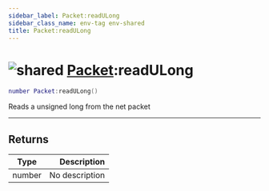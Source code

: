 ```yaml
---
sidebar_label: Packet:readULong
sidebar_class_name: env-tag env-shared
title: Packet:readULong
---
```


# <img src='/img/wiki/shared.png' alt='shared' classname='env-tag' /> [Packet](../packet/README.md):readULong

```lua
number Packet:readULong()
```

Reads a unsigned long from the net packet<br/>

-----------------
## Returns

| Type   | Description |
| ------ | ----------: |
| number | No description |
